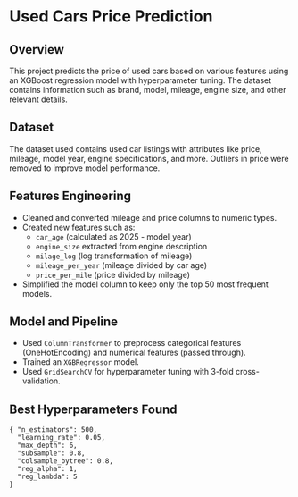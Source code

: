 # Used Cars Price Prediction

## Overview
This project predicts the price of used cars based on various features using an XGBoost regression model with hyperparameter tuning. The dataset contains information such as brand, model, mileage, engine size, and other relevant details.

## Dataset
The dataset used contains used car listings with attributes like price, mileage, model year, engine specifications, and more. Outliers in price were removed to improve model performance.

## Features Engineering
- Cleaned and converted mileage and price columns to numeric types.
- Created new features such as:
  - `car_age` (calculated as 2025 - model_year)
  - `engine_size` extracted from engine description
  - `milage_log` (log transformation of mileage)
  - `mileage_per_year` (mileage divided by car age)
  - `price_per_mile` (price divided by mileage)
- Simplified the model column to keep only the top 50 most frequent models.

## Model and Pipeline
- Used `ColumnTransformer` to preprocess categorical features (OneHotEncoding) and numerical features (passed through).
- Trained an `XGBRegressor` model.
- Used `GridSearchCV` for hyperparameter tuning with 3-fold cross-validation.

## Best Hyperparameters Found
```text
{ "n_estimators": 500,
  "learning_rate": 0.05,
  "max_depth": 6,
  "subsample": 0.8,
  "colsample_bytree": 0.8,
  "reg_alpha": 1,
  "reg_lambda": 5
}
